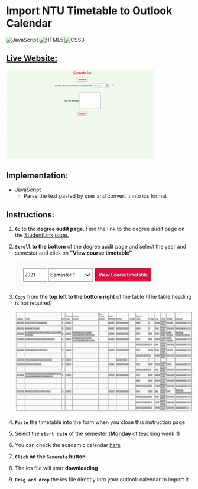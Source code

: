 # Import NTU Timetable to Outlook Calendar

![JavaScript](https://img.shields.io/badge/-JavaScript-%23F7DF1C?style=flat-square&logo=javascript&logoColor=000000&labelColor=%23F7DF1C&color=%23FFCE5A)
![HTML5](https://img.shields.io/badge/-HTML5-%23E44D27?style=flat-square&logo=html5&logoColor=ffffff)
![CSS3](https://img.shields.io/badge/-CSS3-%231572B6?style=flat-square&logo=css3)

## [Live Website:](https://ntu-calendar.tjh.sg/)

<a href="https://ztjhz.github.io/generate_class_schedule_ics/" target="_blank" alt="demo site" ><img src="src/images/timetable.gif" alt="demo gif" width="400"/></a>

## Implementation:

- JavaScript
  - Parse the text pasted by user and convert it into ics format

## **Instructions:**

1. **`Go`** to the **degree audit page.** Find the link to the degree audit page on the [StudentLink page.](https://venus2.wis.ntu.edu.sg/intulinks/ug/login.aspx)

2. **`Scroll` to the bottom** of the degree audit page and select the year and semester and click on **"View course timetable"**

   ![generate_course_timetable.jpeg](src/images/generate_course_timetable.jpeg)

3. **`Copy`** from the **top left to the bottom right** of the table (The table heading is not required)

   ![images/copy.jpeg](src/images/copy.jpeg)

4. **`Paste`** the timetable into the form when you close this instruction page

5. Select the **`start date`** of the semester (**Monday** of teaching week 1)

6. You can check the academic calendar [here](https://www.ntu.edu.sg/admissions/matriculation/academic-calendars)

7. **`Click` on the `Generate` button**

8. The ics file will start **downloading**

9. **`Drag and drop`** the ics file directly into your outlook calendar to import it
